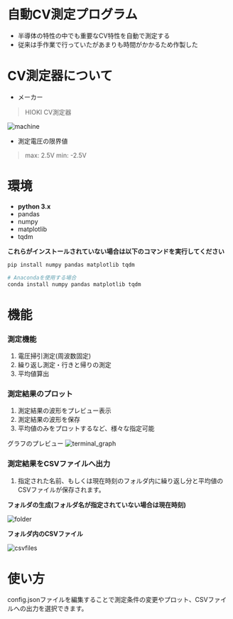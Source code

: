 # 自動CV測定プログラム
- 半導体の特性の中でも重要なCV特性を自動で測定する
- 従来は手作業で行っていたがあまりも時間がかかるため作製した

# CV測定器について
- メーカー
>HIOKI CV測定器

![machine](https://user-images.githubusercontent.com/76026039/214034119-28873e56-6968-4903-b956-4429d9756023.jpg)

- 測定電圧の限界値
>max: 2.5V
min: -2.5V

# 環境
- **python 3.x**
- pandas
- numpy
- matplotlib
- tqdm

**これらがインストールされていない場合は以下のコマンドを実行してください**
```zsh
pip install numpy pandas matplotlib tqdm

# Anacondaを使用する場合
conda install numpy pandas matplotlib tqdm
```

# 機能
### 測定機能
1. 電圧掃引測定(周波数固定)
2. 繰り返し測定・行きと帰りの測定
3. 平均値算出


### 測定結果のプロット
1. 測定結果の波形をプレビュー表示
2. 測定結果の波形を保存
3. 平均値のみをプロットするなど、様々な指定可能

グラフのプレビュー
![terminal_graph](https://user-images.githubusercontent.com/76026039/214033712-2ff0641f-0c28-4f2a-b093-4c86caa9900c.png)

### 測定結果をCSVファイルへ出力
1. 指定された名前、もしくは現在時刻のフォルダ内に繰り返し分と平均値のCSVファイルが保存されます。

**フォルダの生成(フォルダ名が指定されていない場合は現在時刻)**
<br>

![folder](https://user-images.githubusercontent.com/76026039/214033563-0fb7fcae-f312-426a-92b5-dab1bfb0af95.png)

**フォルダ内のCSVファイル**
<br>

![csvfiles](https://user-images.githubusercontent.com/76026039/214033370-e430f236-11a0-41bc-8743-cd7997a0b17c.png)

# 使い方
config.jsonファイルを編集することで測定条件の変更やプロット、CSVファイルへの出力を選択できます。